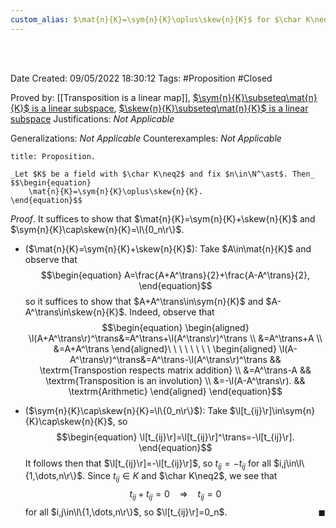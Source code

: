 ```yaml
---
custom_alias: $\mat{n}{K}=\sym{n}{K}\oplus\skew{n}{K}$ for $\char K\neq2$
---
```


<br />
<br />

Date Created: 09/05/2022 18:30:12
Tags: #Proposition #Closed

Proved by: [[Transposition is a linear map]], [$\sym{n}{K}\subseteq\mat{n}{K}$ is a linear subspace](Symmetric%20matrices%20form%20a%20linear%20subspace%20of%20set%20of%20matrices.md), [$\skew{n}{K}\subseteq\mat{n}{K}$ is a linear subspace](Skew-symmetric%20matrices%20form%20a%20linear%20subspace%20of%20set%20of%20matrices.md)
Justifications: _Not Applicable_

Generalizations: _Not Applicable_
Counterexamples: _Not Applicable_

``` ad-Proposition
title: Proposition.

_Let $K$ be a field with $\char K\neq2$ and fix $n\in\N^\ast$. Then_
$$\begin{equation}
    \mat{n}{K}=\sym{n}{K}\oplus\skew{n}{K}.
\end{equation}$$

```

_Proof_. It suffices to show that $\mat{n}{K}=\sym{n}{K}+\skew{n}{K}$ and $\sym{n}{K}\cap\skew{n}{K}=\l\{0_n\r\}$.
* ($\mat{n}{K}=\sym{n}{K}+\skew{n}{K}$): Take $A\in\mat{n}{K}$ and observe that
$$\begin{equation}
    A=\frac{A+A^\trans}{2}+\frac{A-A^\trans}{2},
\end{equation}$$
so it suffices to show that $A+A^\trans\in\sym{n}{K}$ and $A-A^\trans\in\skew{n}{K}$. Indeed, observe that
$$\begin{equation}
    \begin{aligned}
        \l(A+A^\trans\r)^\trans&=A^\trans+\l(A^\trans\r)^\trans \\
        &=A^\trans+A \\
        &=A+A^\trans
    \end{aligned}\ \ \ \ \ \ \ \ 
    \begin{aligned}
        \l(A-A^\trans\r)^\trans&=A^\trans-\l(A^\trans\r)^\trans && \textrm{Transpostion respects matrix addition} \\
        &=A^\trans-A && \textrm{Transposition is an involution} \\
        &=-\l(A-A^\trans\r). && \textrm{Arithmetic}
    \end{aligned}
\end{equation}$$

* ($\sym{n}{K}\cap\skew{n}{K}=\l\{0_n\r\}$): Take $\l[t_{ij}\r]\in\sym{n}{K}\cap\skew{n}{K}$, so
$$\begin{equation}
    \l[t_{ij}\r]=\l[t_{ij}\r]^\trans=-\l[t_{ij}\r].
\end{equation}$$
It follows then that $\l[t_{ij}\r]=-\l[t_{ij}\r]$, so $t_{ij}=-t_{ij}$ for all $i,j\in\l\{1,\dots,n\r\}$. Since $t_{ij}\in K$ and $\char K\neq2$, we see that
$$\begin{equation}
    t_{ij}+t_{ij}=0\ \ \ \ \Rightarrow\ \ \ \ t_{ij}=0
\end{equation}$$
for all $i,j\in\l\{1,\dots,n\r\}$, so $\l[t_{ij}\r]=0_n$.<span style="float:right;">$\blacksquare$</span>
